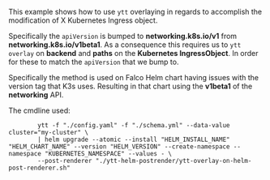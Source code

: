 This example shows how to use `ytt` overlaying in regards to accomplish the modification of X Kubernetes Ingress object.

Specifically the `apiVersion` is bumped to **networking.k8s.io/v1** from **networking.k8s.io/v1beta1**. As a consequence this requires us to
`ytt overlay` on **backend** and **paths** on the **Kubernetes IngressObject**. In order for these to match the `apiVersion` that we bump to.

Specifically the method is used on Falco Helm chart having issues with the version tag that K3s uses. Resulting in that chart using the **v1beta1** of the **networking** API.

The cmdline used:

```text
        ytt -f "./config.yaml" -f "./schema.yml" --data-value cluster="my-cluster" \
        | helm upgrade --atomic --install "HELM_INSTALL_NAME" "HELM_CHART_NAME" --version "HELM_VERSION" --create-namespace --namespace "KUBERNETES_NAMESPACE" --values - \
        --post-renderer "./ytt-helm-postrender/ytt-overlay-on-helm-post-renderer.sh"
```
